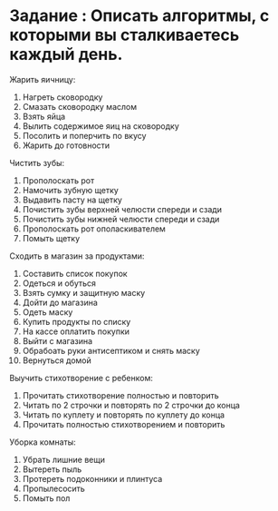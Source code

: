 # Задание : Описать алгоритмы, с которыми вы сталкиваетесь каждый день.

Жарить яичницу:
 1. Нагреть сковородку
 2. Смазать сковородку маслом
 3. Взять яйца
 4. Вылить содержимое яиц на сковородку
 5. Посолить и поперчить по вкусу
 6. Жарить до готовности

Чистить зубы:
 1. Прополоскать рот
 2. Намочить зубную щетку
 3. Выдавить пасту на щетку
 4. Почистить зубы верхней челюсти спереди и сзади
 5. Почистить зубы нижней челюсти спереди и сзади
 6. Прополоскать рот ополаскивателем
 7. Помыть щетку

Сходить в магазин за продуктами:
 1. Составить список покупок
 2. Одеться и обуться
 3. Взять сумку и защитную маску
 4. Дойти до магазина
 5. Одеть маску
 6. Купить продукты по списку
 7. На кассе оплатить покупки
 8. Выйти с магазина
 9. Обрабоать руки антисептиком и снять маску
 10. Вернуться домой
 
 Выучить стихотворение с ребенком:
  1. Прочитать стихотворение полностью и повторить
  2. Читать по 2 строчки и повторять по 2 строчки до конца
  3. Читать по куплету и повторять по куплету до конца
  4. Прочитать полностью стихотворением и повторить

Уборка комнаты:
 1. Убрать лишние вещи
 2. Вытереть пыль
 3. Протереть подоконники и плинтуса
 4. Пропылесосить
 5. Помыть пол
